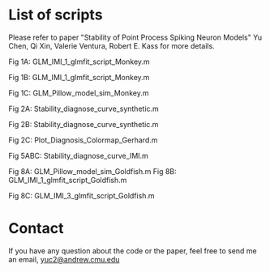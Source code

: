 # List of scripts

Please refer to paper "Stability of Point Process Spiking Neuron Models" Yu Chen, Qi Xin, Valerie Ventura, Robert E. Kass for more details.

Fig 1A: GLM_IMI_1_glmfit_script_Monkey.m

Fig 1B: GLM_IMI_1_glmfit_script_Monkey.m

Fig 1C: GLM_Pillow_model_sim_Monkey.m

Fig 2A: Stability_diagnose_curve_synthetic.m

Fig 2B: Stability_diagnose_curve_synthetic.m

Fig 2C: Plot_Diagnosis_Colormap_Gerhard.m 

Fig 5ABC: Stability_diagnose_curve_IMI.m

Fig 8A: GLM_Pillow_model_sim_Goldfish.m
Fig 8B: GLM_IMI_1_glmfit_script_Goldfish.m

Fig 8C: GLM_IMI_3_glmfit_script_Goldfish.m

# Contact
If you have any question about the code or the paper, feel free to send me an email, yuc2@andrew.cmu.edu

